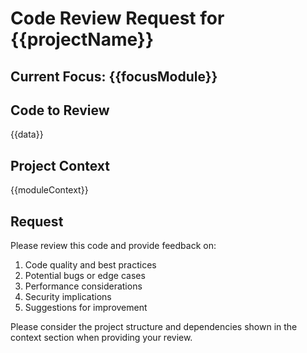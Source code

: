 # Code Review Request for {{projectName}}

## Current Focus: {{focusModule}}

## Code to Review

{{data}}

## Project Context

{{moduleContext}}

## Request

Please review this code and provide feedback on:

1. Code quality and best practices
2. Potential bugs or edge cases
3. Performance considerations
4. Security implications
5. Suggestions for improvement

Please consider the project structure and dependencies shown in the context section when providing your review.
